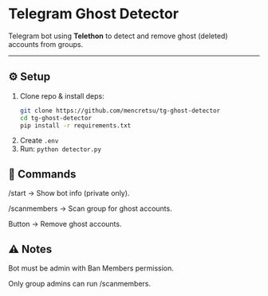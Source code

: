 # Telegram Ghost Detector

Telegram bot using **Telethon** to detect and remove ghost (deleted) accounts from groups.  

---

## ⚙️ Setup
1. Clone repo & install deps:
   ```bash
   git clone https://github.com/mencretsu/tg-ghost-detector
   cd tg-ghost-detector
   pip install -r requirements.txt
2. Create ```.env```
3. Run: ```python detector.py```

## 📖 Commands
/start → Show bot info (private only).

/scanmembers → Scan group for ghost accounts.

Button → Remove ghost accounts.

## ⚠️ Notes
Bot must be admin with Ban Members permission.

Only group admins can run /scanmembers.
